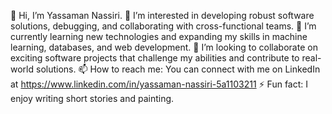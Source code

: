 👋 Hi, I’m Yassaman Nassiri.
👀 I’m interested in developing robust software solutions, debugging, and collaborating with cross-functional teams.
🌱 I’m currently learning new technologies and expanding my skills in machine learning, databases, and web development.
💞️ I’m looking to collaborate on exciting software projects that challenge my abilities and contribute to real-world solutions.
📫 How to reach me: You can connect with me on LinkedIn at https://www.linkedin.com/in/yassaman-nassiri-5a1103211
⚡ Fun fact: I enjoy writing short stories and painting.


<!---
Celinenassiri/Celinenassiri is a ✨ special ✨ repository because its `README.md` (this file) appears on your GitHub profile.
You can click the Preview link to take a look at your changes.
--->
